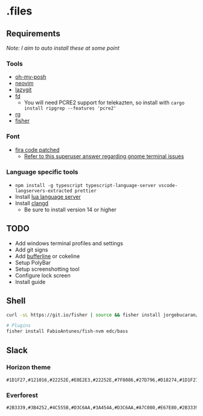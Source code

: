 # .files

## Requirements
*Note: I aim to auto install these at some point*
### Tools
- [oh-my-posh](https://ohmyposh.dev)
- [neovim](https://github.com/neovim/neovim/releases/latest)
- [lazygit](https://github.com/jesseduffield/lazygit)
- [fd](https://github.com/sharkdp/fd/releases/latest)
  - You will need PCRE2 support for telekazten, so install with `cargo install ripgrep --features 'pcre2'`
- [rg](https://github.com/BurntSushi/ripgrep)
- [fisher](https://github.com/jorgebucaran/fisher)

### Font
- [fira code patched](https://github.com/ryanoasis/nerd-fonts/tree/master/patched-fonts/FiraCode/Regular/complete)
  - [Refer to this superuser answer regarding gnome terminal issues](https://superuser.com/questions/1335155/patched-fonts-not-showing-up-on-gnome-terminal)

### Language specific tools
  - ``npm install -g typescript typescript-language-server vscode-langservers-extracted prettier``
  - Install [lua language server](https://github.com/sumneko/lua-language-server/releases)
  - Install [clangd](https://clangd.llvm.org/installation.html)
    - Be sure to install version 14 or higher 

## TODO
- Add windows terminal profiles and settings
- Add git signs
- Add [bufferline](https://github.com/akinsho/bufferline.nvim) or cokeline
- Setup PolyBar
- Setup screenshotting tool
- Configure lock screen
- Install guide

## Shell
```bash
curl -sL https://git.io/fisher | source && fisher install jorgebucaran/fisher

# Plugins
fisher install FabioAntunes/fish-nvm edc/bass
```

## Slack
### Horizon theme
```
#1D1F27,#121016,#22252E,#E0E2E3,#22252E,#7F8086,#27D796,#D18274,#1D1F27,#B173D3
```

### Everforest
```
#2B3339,#3B4252,#4C555B,#D3C6AA,#3A454A,#D3C6AA,#A7C080,#E67E80,#2B3339,#D3C6AA
```
